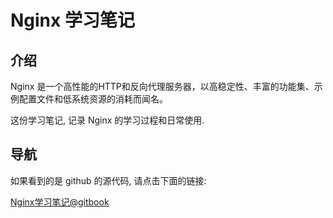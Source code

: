 # Nginx 学习笔记

## 介绍

Nginx 是一个高性能的HTTP和反向代理服务器，以高稳定性、丰富的功能集、示例配置文件和低系统资源的消耗而闻名。

这份学习笔记, 记录 Nginx 的学习过程和日常使用.

## 导航

如果看到的是 github 的源代码, 请点击下面的链接:

[Nginx学习笔记@gitbook](https://skyao.gitbooks.io/leaning-nginx/)
